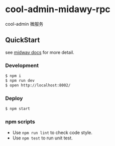 # cool-admin-midawy-rpc

cool-admin 微服务

## QuickStart

<!-- add docs here for user -->

see [midway docs][midway] for more detail.

### Development

```bash
$ npm i
$ npm run dev
$ open http://localhost:8002/
```

### Deploy

```bash
$ npm start
```

### npm scripts

- Use `npm run lint` to check code style.
- Use `npm test` to run unit test.


[midway]: https://midwayjs.org
